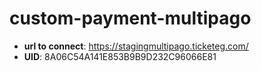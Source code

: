 # custom-payment-multipago

- **url to connect**: https://stagingmultipago.ticketeg.com/
- **UID**: 8A06C54A141E853B9B9D232C96066E81
